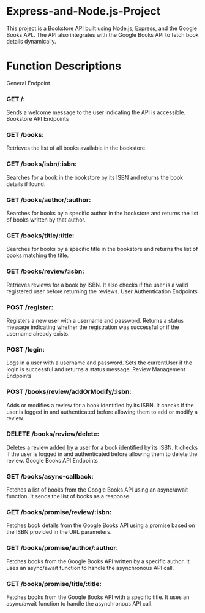# Express-and-Node.js-Project
This project is a Bookstore API built using Node.js, Express, and the Google Books API.. The API also integrates with the Google Books API to fetch book details dynamically.

# Function Descriptions
General Endpoint

### GET /:
Sends a welcome message to the user indicating the API is accessible.
Bookstore API Endpoints

### GET /books:

Retrieves the list of all books available in the bookstore.

### GET /books/isbn/:isbn:

Searches for a book in the bookstore by its ISBN and returns the book details if found.

### GET /books/author/:author:

Searches for books by a specific author in the bookstore and returns the list of books written by that author.

### GET /books/title/:title:

Searches for books by a specific title in the bookstore and returns the list of books matching the title.

### GET /books/review/:isbn:

Retrieves reviews for a book by ISBN. It also checks if the user is a valid registered user before returning the reviews.
User Authentication Endpoints


### POST /register:

Registers a new user with a username and password. Returns a status message indicating whether the registration was successful or if the username already exists.

### POST /login:

Logs in a user with a username and password. Sets the currentUser if the login is successful and returns a status message.
Review Management Endpoints

### POST /books/review/addOrModify/:isbn:

Adds or modifies a review for a book identified by its ISBN. It checks if the user is logged in and authenticated before allowing them to add or modify a review.


### DELETE /books/review/delete:

Deletes a review added by a user for a book identified by its ISBN. It checks if the user is logged in and authenticated before allowing them to delete the review.
Google Books API Endpoints

### GET /books/async-callback:

Fetches a list of books from the Google Books API using an async/await function. It sends the list of books as a response.

### GET /books/promise/review/:isbn:

Fetches book details from the Google Books API using a promise based on the ISBN provided in the URL parameters.

### GET /books/promise/author/:author:

Fetches books from the Google Books API written by a specific author. It uses an async/await function to handle the asynchronous API call.

### GET /books/promise/title/:title:

Fetches books from the Google Books API with a specific title. It uses an async/await function to handle the asynchronous API call.
